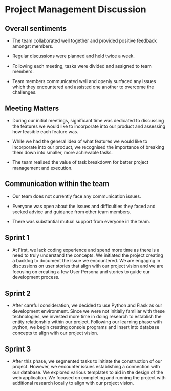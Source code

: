 # Project Management Discussion

## Overall sentiments

* The team collaborated well together and provided positive feedback amongst members.

* Regular discussions were planned and held twice a week.

* Following each meeting, tasks were divided and assigned to team members.

* Team members communicated well and openly surfaced any issues which they encountered and assisted one another to overcome the challenges.
	
## Meeting Matters

* During our initial meetings, significant time was dedicated to discussing the features we would like to incorporate into our product and assessing how feasible each feature was.

* While we had the general idea of what features we would like to incorporate into our product, we recognised the importance of breaking them down into smaller, more achievable tasks.

* The team realised the value of task breakdown for better project management and execution.

## Communication within the team

* Our team does not currently face any communication issues.

* Everyone was open about the issues and difficulties they faced and seeked advice and guidance from other team members.

* There was substantial mutual support from everyone in the team.


## Sprint 1
* At First, we lack coding experience and spend more time as there is a need to truly understand the concepts. We initiated the project creating a backlog to document the issue we encountered. We are engaging in discussions on user stories that align with our project vision and we are focusing on creating a few User Persona and stories to guide our development process.

## Sprint 2 
* After careful consideration, we decided to use Python and Flask as our development environment. Since we were not initially familiar with these technologies, we invested more time in doing research to establish the entity relationship within our project. Following our learning phase with python, we begin creating console programs and insert into database concepts to align with our project vision.

## Sprint 3
* After this phase, we segmented tasks to initiate the construction of our project. However, we encounter issues establishing a connection with our database. We explored various templates to aid in the design of the web application. We focused on completing and running the project with additional research locally to align with our project vision.
